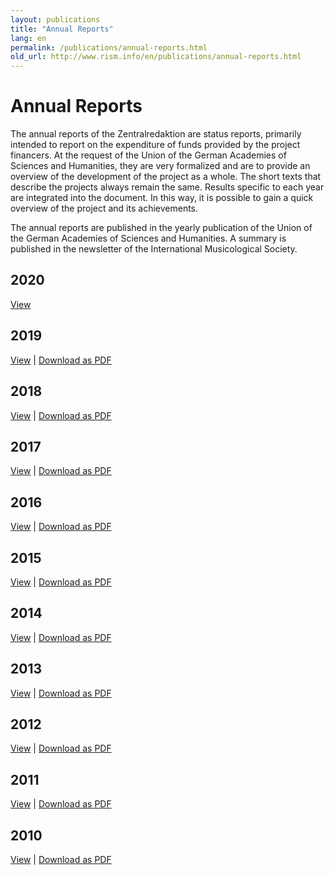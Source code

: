 ```yaml
---
layout: publications
title: "Annual Reports"
lang: en
permalink: /publications/annual-reports.html
old_url: http://www.rism.info/en/publications/annual-reports.html
---
```


# Annual Reports

The annual reports of the Zentralredaktion are status reports, primarily intended to report on the expenditure of funds provided by the project financers. At the request of the Union of the German Academies of Sciences and Humanities, they are very formalized and are to provide an overview of the development of the project as a whole. The short texts that describe the projects always remain the same. Results specific to each year are integrated into the document. In this way, it is possible to gain a quick overview of the project and its achievements.

The annual reports are published in the yearly publication of the Union of the German Academies of Sciences and Humanities. A summary is published in the newsletter of the International Musicological Society.

## 2020

[View](/publications/annual-reports/2020.html)

## 2019

[View](/publications/annual-reports/2019.html#c3967) \| [Download as PDF](/resources-old-website/user_upload/RISM-Jahresbericht-19_EN.pdf)

## 2018

[View](/publications/annual-reports/2018.html) \| [Download as PDF](/resources-old-website/community-content/Zentralredaktion/Jahresberichte/RISM-Jahresbericht-18_EN.pdf)

## 2017

[View](/publications/annual-reports/2017.html) \| [Download as PDF](/resources-old-website/Jahresbericht2017_EN.pdf)

## 2016

[View](/publications/annual-reports/2016.html#c3434) \| [Download as PDF](/resources-old-website/Jahresbericht_EN_2016.pdf)

## 2015

[View](/publications/annual-reports/2015.html#c3227) \| [Download as PDF](/resources-old-website/Jahresbericht_EN_2015.pdf)

## 2014

[View](/publications/annual-reports/2014.html) \| [Download as PDF](/resources-old-website/community-content/Zentralredaktion/Annual_Report_2014.pdf)

## 2013

[View](/publications/annual-reports/2013.html#c2693) \| [Download as PDF](/resources-old-website/community-content/Zentralredaktion/Jahresbericht_EN_web_2013.pdf)

## 2012

[View](/publications/annual-reports/2012.html#c2449) \| [Download as PDF](/resources-old-website/community-content/Zentralredaktion/JahresberichtEnglisch.pdf)

## 2011

[View](/publications/annual-reports/2011.html) \| [Download as PDF](/resources-old-website/community-content/Zentralredaktion/Jahresbericht%202011%20englisch_01.pdf)

## 2010

[View](/publications/annual-reports/2010.html) \| [Download as PDF](/resources-old-website/community-content/Zentralredaktion/JahresberichtEnglisch%202010.pdf)
